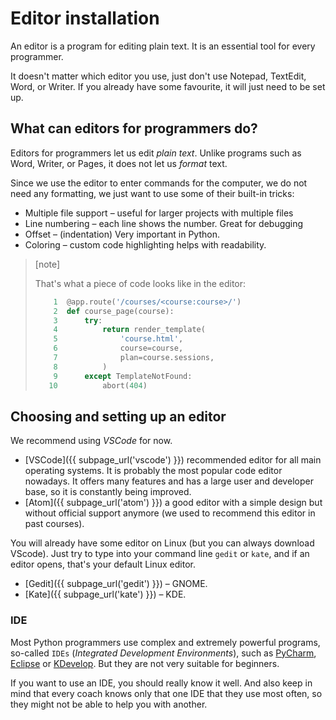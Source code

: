 # Editor installation

An editor is a program for editing plain text. It is an essential tool for 
every programmer.

It doesn't matter which editor you use, just don't use
Notepad, TextEdit, Word, or Writer.
If you already have some favourite, it will just need to be set up.


## What can editors for programmers do?

Editors for programmers let us edit *plain text*. Unlike programs such as Word, 
Writer, or Pages, it does not let us *format* text.

Since we use the editor to enter commands for the computer, we do not need any formatting, 
we just want to use some of their built-in tricks:
* Multiple file support – useful for larger projects with multiple files
* Line numbering – each line shows the number. Great for debugging
* Offset – (indentation) Very important in Python.
* Coloring – custom code highlighting helps with readability. 



> [note]
>
> That's what a piece of code looks like in the editor:
>
> ```python
>     1  @app.route('/courses/<course:course>/')
>     2  def course_page(course):
>     3      try:
>     4          return render_template(
>     5              'course.html',
>     6              course=course,
>     7              plan=course.sessions,
>     8          )
>     9      except TemplateNotFound:
>    10          abort(404)
> ```


## Choosing and setting up an editor

We recommend using *VSCode* for now.

* [VSCode]({{ subpage_url('vscode') }}) recommended editor for all main operating systems. It is probably the most popular code editor nowadays. It offers many features and has a large user and developer base, so it is constantly being improved.
* [Atom]({{ subpage_url('atom') }}) a good editor with a simple design but without official support anymore (we used to recommend this editor in past courses).

You will already have some editor on Linux (but you can always download VScode).
Just try to type into your command line `gedit` or `kate`, and if an editor 
opens, that's your default Linux editor.

* [Gedit]({{ subpage_url('gedit') }}) – GNOME.
* [Kate]({{ subpage_url('kate') }}) – KDE.



### IDE

Most Python programmers use complex and extremely powerful programs, so-called `IDEs` 
(*Integrated Development Environments*),
such as [PyCharm], [Eclipse] or [KDevelop].
But they are not very suitable for beginners.

If you want to use an IDE, you should really know it well. And also keep in mind
that every coach knows only that one IDE that they use most often, so they might not
be able to help you with another.

[PyCharm]: https://www.jetbrains.com/pycharm/
[Eclipse]: https://eclipse.org/
[KDevelop]: https://www.kdevelop.org/

